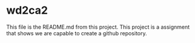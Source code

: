 # wd2ca2
This file is the README.md from this project.
This project is a assignment that shows we are capable to create a github repository.
